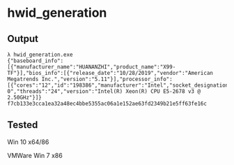 # hwid_generation

## Output

```
λ hwid_generation.exe
{"baseboard_info":[{"manufacturer_name":"HUANANZHI","product_name":"X99-TF"}],"bios_info":[{"release_date":"10/28/2019","vendor":"American Megatrends Inc.","version":"5.11"}],"processor_info":[{"cores":"12","id":"198386","manufacturer":"Intel","socket_designation":"SOCKET 0","threads":"24","version":"Intel(R) Xeon(R) CPU E5-2678 v3 @ 2.50GHz"}]}
f7cb133e3cca1ea32a48ec4bbe5355ac06a1e152ae63fd2349b21e5ff63fe16c
 ```
## Tested

Win 10 x64/86

VMWare Win 7 x86
